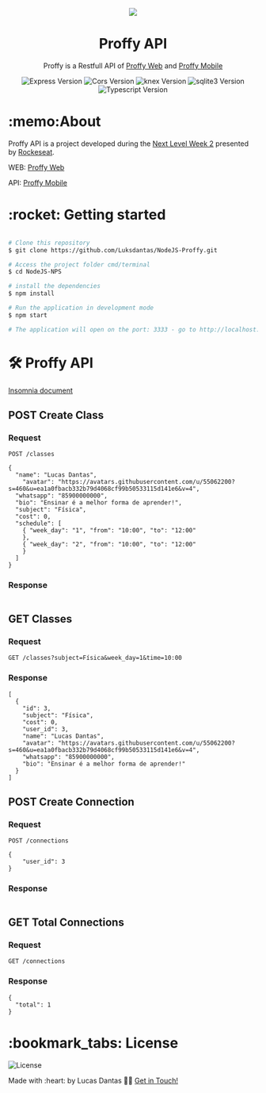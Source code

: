 <p align="center">
	<img src="https://github.com/Luksdantas/ReactNative-Proffy/blob/main/src/assets/images/landing.png" />
</p>

<h1 align="center">
Proffy API
</h1>

<p align="center">Proffy is a Restfull API of <a href="https://github.com/Luksdantas/ReactJS-Proffy">Proffy Web</a> and <a href="https://github.com/Luksdantas/ReactNative-Proffy">Proffy Mobile</a> </p>


<p align="center">
  <img  src="https://img.shields.io/github/package-json/dependency-version/LuksDantas/NodeJS-Proffy/express" alt="Express Version">
  <img  src="https://img.shields.io/github/package-json/dependency-version/LuksDantas/NodeJS-Proffy/cors" alt="Cors Version">
  <img  src="https://img.shields.io/github/package-json/dependency-version/LuksDantas/NodeJS-Proffy/knex" alt="knex Version">
  <img  src="https://img.shields.io/github/package-json/dependency-version/LuksDantas/NodeJS-Proffy/sqlite3" alt="sqlite3 Version">
  <img  src="https://img.shields.io/github/package-json/dependency-version/LuksDantas/NodeJS-Proffy/dev/typescript" alt="Typescript Version">
</p>

<h1>:memo:About</h1>
<p>Proffy API is a project developed during the <a href="https://nextlevelweek.com.br/">Next Level Week 2</a> presented by <a href="https://www.linkedin.com/school/rocketseat/">Rockeseat</a>.</p>
<p>WEB: <a href="https://github.com/Luksdantas/ReactJS-Proffy">Proffy Web</a></p>
<p>API: <a href="https://github.com/Luksdantas/ReactNative-Proffy">Proffy Mobile</a></p>

<h1>:rocket: Getting started</h1>

```bash

# Clone this repository
$ git clone https://github.com/Luksdantas/NodeJS-Proffy.git

# Access the project folder cmd/terminal
$ cd NodeJS-NPS

# install the dependencies
$ npm install

# Run the application in development mode
$ npm start

# The application will open on the port: 3333 - go to http://localhost:3333

```

<h1>🛠 Proffy API</h1>
<a href="https://github.com/Luksdantas/NodeJS-Proffy/blob/main/Insomnia_2021-03-16.json">Insomnia document</a>

<h2>POST Create Class</h2>
<h3>Request</h3>

`POST /classes`

```
{
  "name": "Lucas Dantas",
	"avatar": "https://avatars.githubusercontent.com/u/55062200?s=460&u=ea1a0fbacb332b79d4068cf99b50533115d141e6&v=4",
  "whatsapp": "85900000000",    
  "bio": "Ensinar é a melhor forma de aprender!",
  "subject": "Física",      
  "cost": 0,
  "schedule": [
    { "week_day": "1", "from": "10:00", "to": "12:00"
    },
    { "week_day": "2", "from": "10:00", "to": "12:00"
    }
  ]
}
```

<h3>Response</h3>

```
```

<h2>GET Classes</h2>
<h3>Request</h3>

`GET /classes?subject=Física&week_day=1&time=10:00`
<h3>Response</h3>

```
[
  {
    "id": 3,
    "subject": "Física",
    "cost": 0,
    "user_id": 3,
    "name": "Lucas Dantas",
    "avatar": "https://avatars.githubusercontent.com/u/55062200?s=460&u=ea1a0fbacb332b79d4068cf99b50533115d141e6&v=4",
    "whatsapp": "85900000000",
    "bio": "Ensinar é a melhor forma de aprender!"
  }
]
```

<h2>POST Create Connection</h2>
<h3>Request</h3>

`POST /connections`

```
{
	"user_id": 3
}
```

<h3>Response</h3>

```

```


<h2>GET Total Connections</h2>
<h3>Request</h3>

`GET /connections`

<h3>Response</h3>

```
{
  "total": 1
}
```

<h1>:bookmark_tabs: License</h1>
 <img  src="https://img.shields.io/github/license/Luksdantas/NodeJS-Proffy" alt="License">
 
 <p>Made with :heart: by Lucas Dantas 👋🏽 <a href="https://www.linkedin.com/in/luksdantas/">Get in Touch!</a></p>
